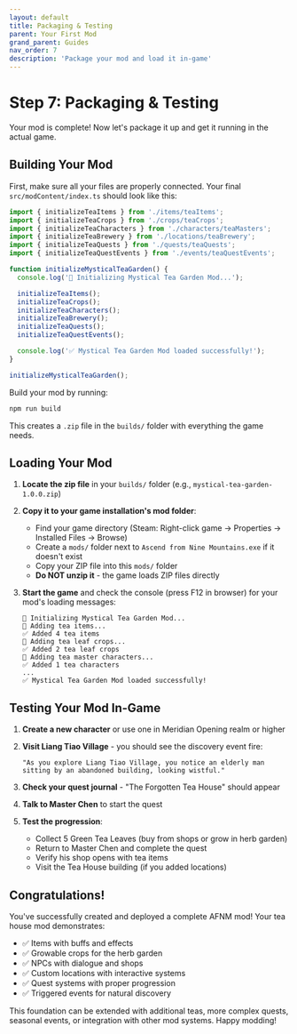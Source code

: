 ```yaml
---
layout: default
title: Packaging & Testing
parent: Your First Mod
grand_parent: Guides
nav_order: 7
description: 'Package your mod and load it in-game'
---
```


# Step 7: Packaging & Testing

Your mod is complete! Now let's package it up and get it running in the actual game.

## Building Your Mod

First, make sure all your files are properly connected. Your final `src/modContent/index.ts` should look like this:

```typescript
import { initializeTeaItems } from './items/teaItems';
import { initializeTeaCrops } from './crops/teaCrops';
import { initializeTeaCharacters } from './characters/teaMasters';
import { initializeTeaBrewery } from './locations/teaBrewery';
import { initializeTeaQuests } from './quests/teaQuests';
import { initializeTeaQuestEvents } from './events/teaQuestEvents';

function initializeMysticalTeaGarden() {
  console.log('🍵 Initializing Mystical Tea Garden Mod...');

  initializeTeaItems();
  initializeTeaCrops();
  initializeTeaCharacters();
  initializeTeaBrewery();
  initializeTeaQuests();
  initializeTeaQuestEvents();

  console.log('✅ Mystical Tea Garden Mod loaded successfully!');
}

initializeMysticalTeaGarden();
```

Build your mod by running:

```bash
npm run build
```

This creates a `.zip` file in the `builds/` folder with everything the game needs.

## Loading Your Mod

1. **Locate the zip file** in your `builds/` folder (e.g., `mystical-tea-garden-1.0.0.zip`)

2. **Copy it to your game installation's mod folder**:

   - Find your game directory (Steam: Right-click game → Properties → Installed Files → Browse)
   - Create a `mods/` folder next to `Ascend from Nine Mountains.exe` if it doesn't exist
   - Copy your ZIP file into this `mods/` folder
   - **Do NOT unzip it** - the game loads ZIP files directly

3. **Start the game** and check the console (press F12 in browser) for your mod's loading messages:
   ```
   🍵 Initializing Mystical Tea Garden Mod...
   🍃 Adding tea items...
   ✅ Added 4 tea items
   🌱 Adding tea leaf crops...
   ✅ Added 2 tea leaf crops
   👤 Adding tea master characters...
   ✅ Added 1 tea characters
   ...
   ✅ Mystical Tea Garden Mod loaded successfully!
   ```

## Testing Your Mod In-Game

1. **Create a new character** or use one in Meridian Opening realm or higher

2. **Visit Liang Tiao Village** - you should see the discovery event fire:

   ```
   "As you explore Liang Tiao Village, you notice an elderly man sitting by an abandoned building, looking wistful."
   ```

3. **Check your quest journal** - "The Forgotten Tea House" should appear

4. **Talk to Master Chen** to start the quest

5. **Test the progression**:
   - Collect 5 Green Tea Leaves (buy from shops or grow in herb garden)
   - Return to Master Chen and complete the quest
   - Verify his shop opens with tea items
   - Visit the Tea House building (if you added locations)

## Congratulations!

You've successfully created and deployed a complete AFNM mod! Your tea house mod demonstrates:

- ✅ Items with buffs and effects
- ✅ Growable crops for the herb garden
- ✅ NPCs with dialogue and shops
- ✅ Custom locations with interactive systems
- ✅ Quest systems with proper progression
- ✅ Triggered events for natural discovery

This foundation can be extended with additional teas, more complex quests, seasonal events, or integration with other mod systems. Happy modding!
